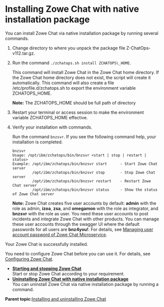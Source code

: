 # Installing Zowe Chat with native installation package

You can install Zowe Chat via native installation package by running several commands.

1.  Change directory to where you unpack the package file Z-ChatOps-v112.tar.gz.

2.  Run the command `./zchatops.sh install ZCHATOPS\_HOME`.

    This command will install Zowe Chat in the Zowe Chat home directory. If the Zowe Chat home directory does not exist, the script will create it automatically. This command will also create a file /etc/profile.d/zchatops.sh to export the environment variable ZCHATOPS\_HOME.

    **Note:** The ZCHATOPS\_HOME should be full path of directory

3.  Restart your terminal or access session to make the environment variable ZCHATOPS\_HOME effective.

4.  Verify your installation with commands.

    Run the command `bnzsvr`. If you see the following command help, your installation is completed.

    ```
    bnzsvr 
    Usage: /opt/ibm/zchatops/bin/bnzsvr <start | stop | restart | status>
    Example: /opt/ibm/zchatops/bin/bnzsvr start      - Start Zowe Chat server
             /opt/ibm/zchatops/bin/bnzsvr stop       - Stop Zowe Chat server
             /opt/ibm/zchatops/bin/bnzsvr restart    - Restart Zowe Chat server
             /opt/ibm/zchatops/bin/bnzsvr status     - Show the status of Zowe Chat server
    
    ```

    **Note:** Zowe Chat creates five user accounts by default: **admin** with the role as admin, **izoa**, **zsa**, and **omegamon** with the role as integrator, and **bnzsvr** with the role as user. You need these user accounts to post incidents and integrate Zowe Chat with other products. You can manage these user accounts through the swagger UI where the default passwords for all users are **bnz4you!**. For details, see [Managing user account password of Zowe Chat Microservice](chatops_first_steps_managing_users.md).


Your Zowe Chat is successfully installed.

You need to configure Zowe Chat before you can use it. For details, see [Configuring Zowe Chat](chatops_config.md).

-   **[Starting and stopping Zowe Chat](chatops_install_start_stop_service.md)**  
Start or stop Zowe Chat according to your requirement.
-   **[Uninstalling Zowe Chat with native installation package](chatops_install_uninstall_native.md)**  
You can uninstall Zowe Chat via native installation package by running a command.

**Parent topic:**[Installing and uninstalling Zowe Chat](chatops_install.md)

